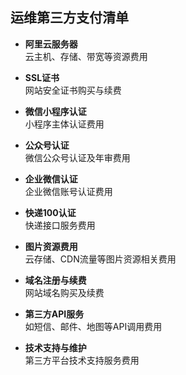 ## 运维第三方支付清单

- **阿里云服务器**  
    云主机、存储、带宽等资源费用

- **SSL证书**  
    网站安全证书购买与续费

- **微信小程序认证**  
    小程序主体认证费用

- **公众号认证**  
    微信公众号认证及年审费用

- **企业微信认证**  
    企业微信账号认证费用

- **快递100认证**  
    快递接口服务费用

- **图片资源费用**  
    云存储、CDN流量等图片资源相关费用

- **域名注册与续费**  
    网站域名购买及续费

- **第三方API服务**  
    如短信、邮件、地图等API调用费用

- **技术支持与维护**  
    第三方平台技术支持服务费用

